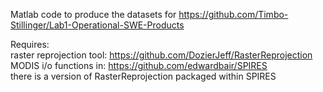 Matlab code to produce the datasets for https://github.com/Timbo-Stillinger/Lab1-Operational-SWE-Products  

Requires:  
raster reprojection tool: https://github.com/DozierJeff/RasterReprojection  
MODIS i/o functions in: https://github.com/edwardbair/SPIRES  
  there is a version of RasterReprojection packaged within SPIRES
